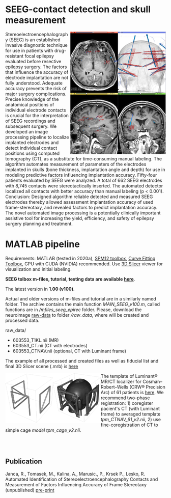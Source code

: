 # SEEG-contact detection and skull measurement
<img src="https://github.com/EpiReC-ISARG/SEEG-contact-detection-and-skull-measurement/blob/3354594a9b4f2276b5a70dba3bfaa640a99796b9/main_scene.PNG" width="300" ALIGN=RIGHT> Stereoelectroencephalography (SEEG) is an established invasive diagnostic technique for use in patients with drug-resistant focal epilepsy evaluated before resective epilepsy surgery. The factors that influence the accuracy of electrode implantation are not fully understood. Adequate accuracy prevents the risk of major surgery complications. Precise knowledge of the anatomical positions of individual electrode contacts is crucial for the interpretation of SEEG recordings and subsequent surgery. We developed an image processing pipeline to localize implanted electrodes and detect individual contact positions using computed tomography (CT), as a substitute for time-consuming manual labeling. The algorithm automates measurement of parameters of the electrodes implanted in skulls (bone thickness, implantation angle and depth) for use in modeling predictive factors influencing implantation accuracy. Fifty-four patients evaluated by SEEG were analyzed. A total of 662 SEEG electrodes with 8,745 contacts were stereotactically inserted. The automated detector localized all contacts with better accuracy than manual labeling (p < 0.001). Conclusion: Designed algorithm reliable detected and measured SEEG electrodes thereby allowed assessment implantation accuracy of used frame-stereotaxy, and revealed factors to predict implantation accuracy. The novel automated image processing is a potentially clinically important assistive tool for increasing the yield, efficiency, and safety of epilepsy surgery planning and treatment.


# MATLAB pipeline
Requirements: MATLAB (tested in 2020a), [SPM12 toolbox](https://www.fil.ion.ucl.ac.uk/spm/software/spm12/), [Curve Fitting Toolbox](https://www.mathworks.com/products/curvefitting.html), GPU with CUDA (NVIDIA) recommended. Use [3D Slicer](https://www.slicer.org/) viewer for visualization and initial labeling.

**SEEG tolbox m-files, tutorial, testing data are available [here](https://drive.google.com/drive/folders/1zLalBTPnkHysK6c0yCw7xXesrqDPi6JS?usp=sharing)**.

The latest version in **1.00 (v100)**.

Actual and older versions of m-files and tutorial are in a similarly named folder.
The archive contains the main function *MAIN_SEEG_v100.m*, called functions are in */mfiles_seeg_epirec* folder. Please, download the neuroimage [raw-data](https://drive.google.com/file/d/1osv64WqdsRsuMKwGNLlcFCipXl41U0s4/view?usp=sharing) to folder */raw_data*, where will be created and processed data.

raw_data/
- 603553_T1KL.nii (MR)
- 603553_CT.nii (CT with electrodes)
- 603553_CTNAV.nii (optional, CT with Luminant frame)

The example of all processed and created files as well as fiducial list and final 3D Slicer scene (.mrb) is [here](https://drive.google.com/file/d/1aca5clyLF_9lAnmd1ZbGqBoKR7cbthdO/view?usp=sharing)


<img src="https://github.com/EpiReC-ISARG/SEEG-contact-detection-and-skull-measurement/blob/e372f7cf2a40ce5e2c88f517fb17344a2466f1e0/luminant.png" width="300" ALIGN=LEFT> The template of Luminant® MR/CT localizer for Cosman–Robert–Wells (CRW® Precision Arc) of 61 patients is [here](https://drive.google.com/file/d/1ovqf5m0-_9x3Z7ETZm3lRu5JBsNo2UbC/view?usp=sharing). We recommend two-phase registration: 1) coregister pacient's CT (with Luminant frame) to averaged template *tpm_CTNAV_61_v2.nii*, 2) use fine-coregistration of CT to simple cage *model tpm_cage_v2.nii*.     

<br><br>

## Publication
Janca, R., Tomasek, M., Kalina, A., Marusic., P., Krsek P., Lesko, R. Automated Identification of Stereoelectroencephalography Contacts and Measurement of Factors Influencing Accuracy of Frame Stereotaxy (unpublished) [pre-print](https://github.com/EpiReC-ISARG/SEEG-contact-detection-and-skull-measurement/blob/19c93ccf1f8a0db21c523bf92fa73452045e2c9a/Manuscript_SEEG_TBME_v17.pdf)
